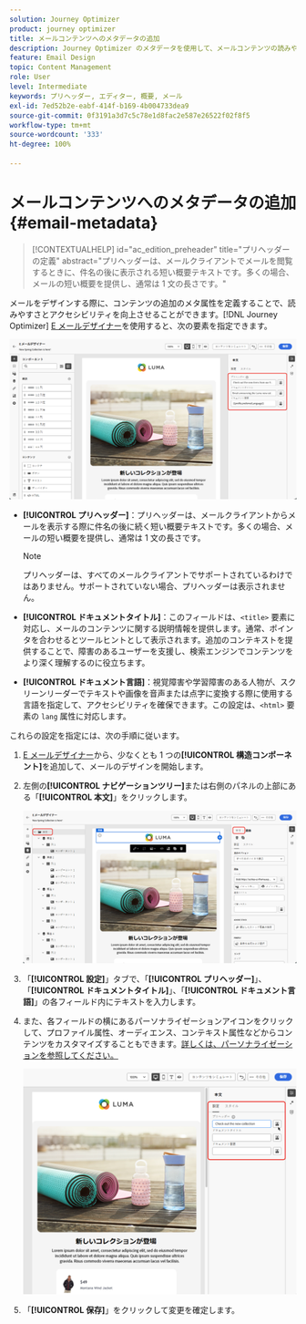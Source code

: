 ```yaml
---
solution: Journey Optimizer
product: journey optimizer
title: メールコンテンツへのメタデータの追加
description: Journey Optimizer のメタデータを使用して、メールコンテンツの読みやすさとアクセシビリティを向上させる方法について説明します。
feature: Email Design
topic: Content Management
role: User
level: Intermediate
keywords: プリヘッダー, エディター, 概要, メール
exl-id: 7ed52b2e-eabf-414f-b169-4b004733dea9
source-git-commit: 0f3191a3d7c5c78e1d8fac2e587e26522f02f8f5
workflow-type: tm+mt
source-wordcount: '333'
ht-degree: 100%

---
```


# メールコンテンツへのメタデータの追加 {#email-metadata}

>[!CONTEXTUALHELP]
>id="ac_edition_preheader"
>title="プリヘッダーの定義"
>abstract="プリヘッダーは、メールクライアントでメールを閲覧するときに、件名の後に表示される短い概要テキストです。多くの場合、メールの短い概要を提供し、通常は 1 文の長さです。"

メールをデザインする際に、コンテンツの追加のメタ属性を定義することで、読みやすさとアクセシビリティを向上させることができます。[!DNL Journey Optimizer] [E メールデザイナー](get-started-email-design.md)を使用すると、次の要素を指定できます。

![](assets/email_body_settings_ex.png)

* **[!UICONTROL プリヘッダー]**：プリヘッダーは、メールクライアントからメールを表示する際に件名の後に続く短い概要テキストです。多くの場合、メールの短い概要を提供し、通常は 1 文の長さです。

  >[!NOTE]
  >
  >プリヘッダーは、すべてのメールクライアントでサポートされているわけではありません。サポートされていない場合、プリヘッダーは表示されません。

* **[!UICONTROL ドキュメントタイトル]**：このフィールドは、`<title>` 要素に対応し、メールのコンテンツに関する説明情報を提供します。通常、ポインタを合わせるとツールヒントとして表示されます。追加のコンテキストを提供することで、障害のあるユーザーを支援し、検索エンジンでコンテンツをより深く理解するのに役立ちます。

* **[!UICONTROL ドキュメント言語]**：視覚障害や学習障害のある人物が、スクリーンリーダーでテキストや画像を音声または点字に変換する際に使用する言語を指定して、アクセシビリティを確保できます。この設定は、`<html>` 要素の `lang` 属性に対応します。

これらの設定を指定には、次の手順に従います。

1. [E メールデザイナー](content-from-scratch.md)から、少なくとも 1 つの&#x200B;**[!UICONTROL 構造コンポーネント]**&#x200B;を追加して、メールのデザインを開始します。

1. 左側の&#x200B;**[!UICONTROL ナビゲーションツリー]**&#x200B;または右側のパネルの上部にある「**[!UICONTROL 本文]**」をクリックします。

   ![](assets/email_body.png)

1. 「**[!UICONTROL 設定]**」タブで、「**[!UICONTROL プリヘッダー]**」、「**[!UICONTROL ドキュメントタイトル]**」、「**[!UICONTROL ドキュメント言語]**」の各フィールド内にテキストを入力します。

1. また、各フィールドの横にあるパーソナライゼーションアイコンをクリックして、プロファイル属性、オーディエンス、コンテキスト属性などからコンテンツをカスタマイズすることもできます。[詳しくは、パーソナライゼーションを参照してください。](../personalization/personalization-build-expressions.md)

   ![](assets/email_body_settings.png)

1. 「**[!UICONTROL 保存]**」をクリックして変更を確定します。